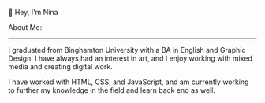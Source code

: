 :wave: Hey, I'm Nina

About Me:
___


I graduated from Binghamton University with a BA in English and Graphic Design. I have always had an interest in art, and I enjoy working with mixed media and creating digital work.  

I have worked with HTML, CSS, and JavaScript, and am currently working to further my knowledge in the field and learn back end as well. 



